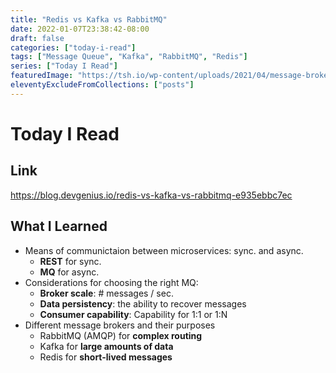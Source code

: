 ```yaml
---
title: "Redis vs Kafka vs RabbitMQ"
date: 2022-01-07T23:38:42-08:00
draft: false
categories: ["today-i-read"]
tags: ["Message Queue", "Kafka", "RabbitMQ", "Redis"]
series: ["Today I Read"]
featuredImage: "https://tsh.io/wp-content/uploads/2021/04/message-broker-example-4_.png"
eleventyExcludeFromCollections: ["posts"]
---
```


# Today I Read

## Link

https://blog.devgenius.io/redis-vs-kafka-vs-rabbitmq-e935ebbc7ec

## What I Learned

- Means of communictaion between microservices: sync. and async.
  - **REST** for sync.
  - **MQ** for async.
- Considerations for choosing the right MQ:
  - **Broker scale**: # messages / sec.
  - **Data persistency**: the ability to recover messages
  - **Consumer capability**: Capability for 1:1 or 1:N
- Different message brokers and their purposes
  - RabbitMQ (AMQP) for **complex routing**
  - Kafka for **large amounts of data**
  - Redis for **short-lived messages**
